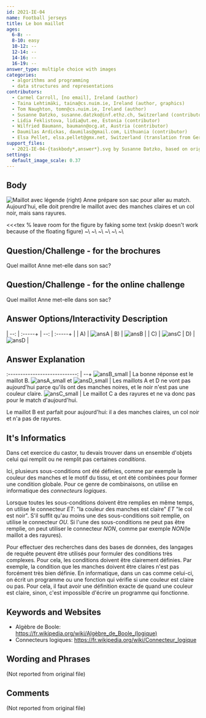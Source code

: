 ```yaml
---
id: 2021-IE-04
name: Football jerseys
title: Le bon maillot
ages:
  6-8: --
  8-10: easy
  10-12: --
  12-14: --
  14-16: --
  16-19: --
answer_type: multiple choice with images
categories:
  - algorithms and programming
  - data structures and representations
contributors:
  - Carmel Carroll, [no email], Ireland (author)
  - Taina Lehtimäki, taina@cs.nuim.ie, Ireland (author, graphics)
  - Tom Naughton, tomn@cs.nuim.ie, Ireland (author)
  - Susanne Datzko, susanne.datzko@inf.ethz.ch, Switzerland (contributor, graphics)
  - Lidia Feklistova, lidia@ut.ee, Estonia (contributor)
  - Wilfried Baumann, baumann@ocg.at, Austria (contributor)
  - Daumilas Ardickas, daumilas@gmail.com, Lithuania (contributor)
  - Elsa Pellet, elsa.pellet@gmx.net, Switzerland (translation from German into French)
support_files:
  - 2021-IE-04-{taskbody*,answer*}.svg by Susanne Datzko, based on originals by Taina Lehtimäki
settings:
  default_image_scale: 0.37
---
```



## Body

![](graphics/fra/2021-IE-04-taskbody-compatible-fra.svg "Maillot avec légende (right)")
Anne prépare son sac pour aller au match. Aujourd'hui, elle doit prendre le maillot avec des manches claires et un col noir, mais sans rayures.

<<<tex
% leave room for the figure by faking some text (vskip doesn't work because of the floating figure)
~\\
~\\
~\\
~\\
~\\
~\\
>>>


## Question/Challenge - for the brochures

Quel maillot Anne met-elle dans son sac?


## Question/Challenge - for the online challenge

Quel maillot Anne met-elle dans son sac?


## Answer Options/Interactivity Description

| --: | :-----+ | --: | :-----+ |
|  A) | ![ansA] |  B) | ![ansB] |
|  C) | ![ansC] |  D) | ![ansD] |

[ansA]: graphics/2021-IE-04-answerA.svg "Réponse A"
[ansB]: graphics/2021-IE-04-answerB.svg "Réponse B"
[ansC]: graphics/2021-IE-04-answerC.svg "Réponse C"
[ansD]: graphics/2021-IE-04-answerD.svg "Réponse D"

[ansA_small]: graphics/2021-IE-04-answerA.svg "Réponse A (50px)"
[ansB_small]: graphics/2021-IE-04-answerB.svg "Réponse B (50px)"
[ansC_small]: graphics/2021-IE-04-answerC.svg "Réponse C (50px)"
[ansD_small]: graphics/2021-IE-04-answerD.svg "Réponse D (50px)"


## Answer Explanation

:----------------------------: | --+
        ![ansB_small]          | La bonne réponse est le maillot B.
![ansA_small] et ![ansD_small] | Les maillots A et D ne vont pas aujourd'hui parce qu'ils ont des manches noires, et le noir n'est pas une couleur claire.
        ![ansC_small]          | Le maillot C a des rayures et ne va donc pas pour le match d'aujourd'hui.

Le maillot B est parfait pour aujourd'hui: il a des manches claires, un col noir et n'a pas de rayures.


## It's Informatics

Dans cet exercice du castor, tu devais trouver dans un ensemble d'objets celui qui remplit ou ne remplit pas certaines _conditions_.

Ici, plusieurs sous-conditions ont été définies, comme par exemple la couleur des manches et le motif du tissu, et ont été combinées pour former une condition globale. Pour ce genre de combinaisons, on utilise en informatique des _connecteurs logiques_.

Lorsque toutes les sous-conditions doivent être remplies en même temps, on utilise le connecteur _ET_: "la couleur des manches est claire" _ET_ "le col est noir". S'il suffit qu'au moins une des sous-conditions soit remplie, on utilise le connecteur _OU_. Si l'une des sous-conditions ne peut pas être remplie, on peut utiliser le connecteur _NON_, comme par exemple _NON_(le maillot a des rayures).

Pour effectuer des recherches dans des bases de données, des langages de requête peuvent être utilisés pour formuler des conditions très complexes. Pour cela, les conditions doivent être clairement définies. Par exemple, la condition que les manches doivent être claires n'est pas forcément très bien définie. En informatique, dans un cas comme celui-ci, on écrit un programme ou une fonction qui vérifie si une couleur est claire ou pas. Pour cela, il faut avoir une définition exacte de quand une couleur est claire, sinon, c'est impossible d'écrire un programme qui fonctionne. 



## Keywords and Websites

 - Algèbre de Boole: https://fr.wikipedia.org/wiki/Algèbre_de_Boole_(logique)
 - Connecteurs logiques: https://fr.wikipedia.org/wiki/Connecteur_logique



## Wording and Phrases

(Not reported from original file)


## Comments

(Not reported from original file)
